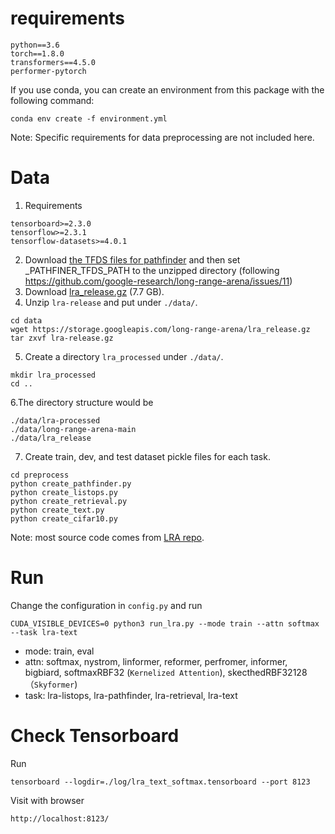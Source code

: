 
# requirements

```
python==3.6
torch==1.8.0
transformers==4.5.0
performer-pytorch
```

If you use conda, you can create an environment from this package with the following command:
```
conda env create -f environment.yml
```

Note: Specific requirements for data preprocessing are not included here.





# Data 

1. Requirements
```
tensorboard>=2.3.0
tensorflow>=2.3.1
tensorflow-datasets>=4.0.1
```
2. Download [the TFDS files for pathfinder](https://storage.cloud.google.com/long-range-arena/pathfinder_tfds.gz) and then set _PATHFINER_TFDS_PATH to the unzipped directory (following https://github.com/google-research/long-range-arena/issues/11)
3. Download [lra_release.gz](https://storage.googleapis.com/long-range-arena/lra_release.gz) (7.7 GB).
4. Unzip `lra-release` and put under `./data/`.
```
cd data
wget https://storage.googleapis.com/long-range-arena/lra_release.gz
tar zxvf lra-release.gz 
```
5. Create a directory `lra_processed` under `./data/`.
```
mkdir lra_processed
cd ..
```
6.The directory structure would be
```
./data/lra-processed
./data/long-range-arena-main
./data/lra_release
```
7. Create train, dev, and test dataset pickle files for each task.
```
cd preprocess
python create_pathfinder.py
python create_listops.py
python create_retrieval.py
python create_text.py
python create_cifar10.py
```


Note: most source code comes from [LRA repo](https://github.com/google-research/long-range-arena).



# Run 

Change the configuration in `config.py` and run
```
CUDA_VISIBLE_DEVICES=0 python3 run_lra.py --mode train --attn softmax --task lra-text
```
- mode: train, eval
- attn: softmax, nystrom, linformer, reformer, perfromer, informer, bigbiard, softmaxRBF32 (`Kernelized Attention`), skecthedRBF32128（`Skyformer`)
- task: lra-listops, lra-pathfinder, lra-retrieval, lra-text


# Check Tensorboard
Run 
```
tensorboard --logdir=./log/lra_text_softmax.tensorboard --port 8123
```

Visit with browser
```
http://localhost:8123/
```
